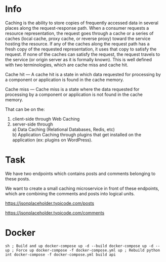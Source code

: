 # Info
Caching is the ability to store copies of frequently accessed data in several places along the request-response path. When a consumer requests a resource representation, the request goes through a cache or a series of caches (local cache, proxy cache, or reverse proxy) toward the service hosting the resource. If any of the caches along the request path has a fresh copy of the requested representation, it uses that copy to satisfy the request. If none of the caches can satisfy the request, the request travels to the service (or origin server as it is formally known). This is well defined with two terminologies, which are cache miss and cache hit.

Cache hit — A cache hit is a state in which data requested for processing by a component or application is found in the cache memory.

Cache miss — Cache miss is a state where the data requested for processing by a component or application is not found in the cache memory.

That can be on the:
1) client-side through Web Caching
2) server-side through\
a) Data Caching (Relational Databases, Redis, etc)\
b) Application Caching through plugins that get installed on the application (ex: plugins on WordPress).


# Task
We have two endpoints which contains posts and comments belonging to these posts.

We want to create a small caching microservice in front of these endpoints, which are combining the comments and posts into logical units.

https://jsonplaceholder.typicode.com/posts

https://jsonplaceholder.typicode.com/comments


# Docker
``sh
; Build and up
docker-compose up -d --build
docker-compose up -d --up
; Force up
docker-compose -f docker-compose.yml up
; Rebuild python int
docker-compose -f docker-compose.yml build api 
``
